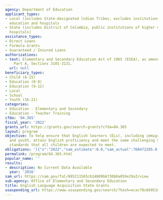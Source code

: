 ```yaml
---
agency: Department of Education
applicant_types:
- Local (includes State-designated lndian Tribes, excludes institutions of higher
  education and hospitals
- State (includes District of Columbia, public institutions of higher education and
  hospitals)
assistance_types:
- Direct Loans
- Formula Grants
- Guaranteed / Insured Loans
authorizations:
- text: Elementary and Secondary Education Act of 1965 (ESEA), as amended, Title III,
    Part A, Sections 3101-3131.
  url: null
beneficiary_types:
- Child (6-15)
- Education (0-8)
- Education (9-12)
- Local
- School
- Youth (16-21)
categories:
- Education - Elementary and Secondary
- Education - Teacher Training
cfda: '84.365'
fiscal_year: '2022'
grants_url: https://grants.gov/search-grants?cfda=84.365
layout: program
objective: To help ensure that English learners (ELs), including immigrant children
  and youth, attain English proficiency and meet the same challenging State academic
  standards that all children are expected to meet.
obligations: '[{"x":"2022","sam_estimate":0.0,"sam_actual":768472205.0,"usa_spending_actual":817234939.59},{"x":"2023","sam_estimate":822989250.0,"sam_actual":0.0,"usa_spending_actual":876189358.35},{"x":"2024","sam_estimate":1087957875.0,"sam_actual":0.0,"usa_spending_actual":816538707.33}]'
permalink: /program/84.365.html
popular_name: ''
results:
- description: No Current Data Available
  year: '2016'
sam_url: https://sam.gov/fal/895211565cb14809b6730b0a059e29a3/view
sub-agency: Office of Elementary and Secondary Education
title: English Language Acquisition State Grants
usaspending_url: https://www.usaspending.gov/search/?hash=ecac78c669510f3f6f4e8f42d252d665
---
```

